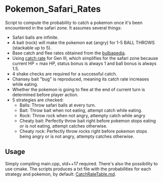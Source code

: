 # Pokemon_Safari_Rates

Script to compute the probability to catch a pokemon once it's been encountered in the safari zone.
It assumes several things:

* Safari balls are infinite.
* A bait (rock) will make the pokemon eat (angry) for 1-5 BALL THROWS (stackable up to 5).
* Base catch and flee rates obtained from the [bulbapedia](https://m.bulbapedia.bulbagarden.net/wiki/Kanto_Safari_Zone).
* Using [catch rate](https://bulbapedia.bulbagarden.net/wiki/Catch_rate#Capture_method_.28Generation_III-IV.29) for Gen III, which simplifies for the safari zone because current HP = max HP, status bonus is always 1 and ball bonus is always 1.5.
* 4 shake checks are required for a successful catch.
* Chansey bait "bug" is reproduced, meaning its catch rate increases while eating.
* Whether the pokemon is going to flee at the end of current turn is determined before player action.
* 5 strategies are checked:
  * Balls: Throw safari balls at every turn.
  * Bait: Throw bait when not eating, attempt catch while eating.
  * Rock: Throw rock when not angry, attempty catch while angry
  * Cheaty bait: Perfectly throw bait right before pokemon stops eating or is not eating, attempt catches otherwise.
  * Cheaty rock: Perfectly throw rocks right before pokemon stops being angry or is not angry, attempty catches otherwise.

## Usage

Simply compiling main.cpp, std++17 required. There's also the possibility to use cmake.
The scripts produces a txt file with the probabilities for each strategy and pokemon, by default: [CatchRateTable.md](CatchRateTable.md).
